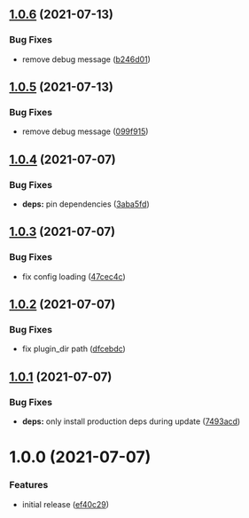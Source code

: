 ## [1.0.6](https://github.com/hundredpoints/vim/compare/v1.0.5...v1.0.6) (2021-07-13)


### Bug Fixes

* remove debug message ([b246d01](https://github.com/hundredpoints/vim/commit/b246d018cdce05cf2404f8e09c28c4d78fe31bf7))

## [1.0.5](https://github.com/hundredpoints/vim/compare/v1.0.4...v1.0.5) (2021-07-13)


### Bug Fixes

* remove debug message ([099f915](https://github.com/hundredpoints/vim/commit/099f915661f517e7fb84dcaa20d871de4529fdd1))

## [1.0.4](https://github.com/hundredpoints/vim/compare/v1.0.3...v1.0.4) (2021-07-07)


### Bug Fixes

* **deps:** pin dependencies ([3aba5fd](https://github.com/hundredpoints/vim/commit/3aba5fdc451b200dd882e9e35f43bc1183e49496))

## [1.0.3](https://github.com/hundredpoints/vim/compare/v1.0.2...v1.0.3) (2021-07-07)


### Bug Fixes

* fix config loading ([47cec4c](https://github.com/hundredpoints/vim/commit/47cec4c39d65d3736af8f3a230e831547c769b65))

## [1.0.2](https://github.com/hundredpoints/vim/compare/v1.0.1...v1.0.2) (2021-07-07)


### Bug Fixes

* fix plugin_dir path ([dfcebdc](https://github.com/hundredpoints/vim/commit/dfcebdc3ea553e9dffe8d392a5e883b4dac5fe1b))

## [1.0.1](https://github.com/hundredpoints/vim/compare/v1.0.0...v1.0.1) (2021-07-07)


### Bug Fixes

* **deps:** only install production deps during update ([7493acd](https://github.com/hundredpoints/vim/commit/7493acdc921ea7ab099995171ad290735b078fa9))

# 1.0.0 (2021-07-07)


### Features

* initial release ([ef40c29](https://github.com/hundredpoints/vim/commit/ef40c29f702e428c99ab3094009dc523b1598fed))
